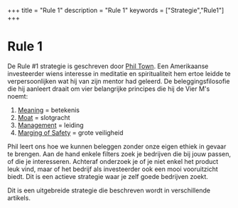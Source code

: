 +++
title = "Rule 1"
description = "Rule 1"
keywords = ["Strategie","Rule1"]
+++

# Rule 1

De Rule #1 strategie is geschreven door [Phil Town](https://en.wikipedia.org/wiki/Phil_Town). Een Amerikaanse investeerder wiens interesse in meditatie en spiritualiteit hem ertoe leidde te verpersoonlijken wat hij van zijn mentor had geleerd. De beleggingsfilosofie die hij aanleert draait om vier belangrijke principes die hij de Vier M's noemt:

1. [Meaning](./meaning) = betekenis
2. [Moat](./moat) = slotgracht
3. [Management](./management) = leiding
4. [Marging of Safety](./margin-of-safety) = grote veiligheid

Phil leert ons hoe we kunnen beleggen zonder onze eigen ethiek in gevaar te brengen. Aan de hand enkele filters zoek je bedrijven die bij jouw passen, of die je interesseren. Achteraf onderzoek je of je niet enkel het product leuk vind, maar of het bedrijf als investeerder ook een mooi vooruitzicht biedt. Dit is een actieve strategie waar je zelf goede bedrijven zoekt.

Dit is een uitgebreide strategie die beschreven wordt in verschillende artikels.

